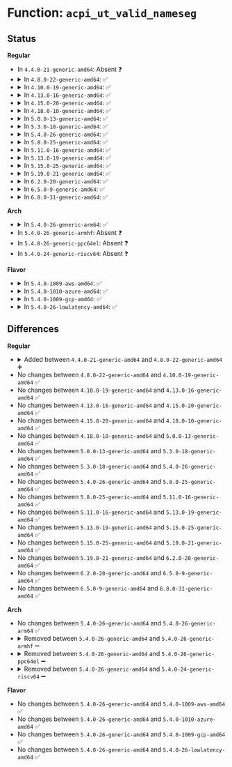# Function: <code>acpi_ut_valid_nameseg</code>

## Status
<b>Regular</b>
<ul>
<li>
In <code>4.4.0-21-generic-amd64</code>: Absent ❓
</li>
<li>
<details>
<summary>In <code>4.8.0-22-generic-amd64</code>: ✅</summary>

```c
u8 acpi_ut_valid_nameseg(char * name)
```

```json
{
  "name": "acpi_ut_valid_nameseg",
  "collision_type": "Unique Global",
  "inline_type": "No",
  "funcs": [
    {
      "addr": 18446744071584045432,
      "name": "acpi_ut_valid_nameseg",
      "external": true,
      "loc": "drivers/acpi/acpica/utascii.c:61",
      "file": "drivers/acpi/acpica/utascii.c",
      "inline": "seen, unknown",
      "caller_inline": [],
      "caller_func": [
        "drivers/acpi/acpica/tbdata.c:acpi_tb_verify_temp_table",
        "drivers/acpi/acpica/tbfind.c:acpi_tb_find_table",
        "drivers/acpi/acpica/tbinstal.c:acpi_tb_install_standard_table"
      ]
    }
  ],
  "symbols": [
    {
      "addr": 18446744071584045432,
      "name": "acpi_ut_valid_nameseg",
      "section": ".text",
      "bind": "STB_GLOBAL",
      "size": 49
    }
  ]
}
```
</details>
</li>
<li>
<details>
<summary>In <code>4.10.0-19-generic-amd64</code>: ✅</summary>

```c
u8 acpi_ut_valid_nameseg(char * name)
```

```json
{
  "name": "acpi_ut_valid_nameseg",
  "collision_type": "Unique Global",
  "inline_type": "No",
  "funcs": [
    {
      "addr": 18446744071584187707,
      "name": "acpi_ut_valid_nameseg",
      "external": true,
      "loc": "drivers/acpi/acpica/utascii.c:61",
      "file": "drivers/acpi/acpica/utascii.c",
      "inline": "seen, unknown",
      "caller_inline": [],
      "caller_func": [
        "drivers/acpi/acpica/tbdata.c:acpi_tb_verify_temp_table",
        "drivers/acpi/acpica/tbfind.c:acpi_tb_find_table",
        "drivers/acpi/acpica/tbinstal.c:acpi_tb_install_standard_table"
      ]
    }
  ],
  "symbols": [
    {
      "addr": 18446744071584187707,
      "name": "acpi_ut_valid_nameseg",
      "section": ".text",
      "bind": "STB_GLOBAL",
      "size": 49
    }
  ]
}
```
</details>
</li>
<li>
<details>
<summary>In <code>4.13.0-16-generic-amd64</code>: ✅</summary>

```c
u8 acpi_ut_valid_nameseg(char * name)
```

```json
{
  "name": "acpi_ut_valid_nameseg",
  "collision_type": "Unique Global",
  "inline_type": "No",
  "funcs": [
    {
      "addr": 18446744071584255332,
      "name": "acpi_ut_valid_nameseg",
      "external": true,
      "loc": "drivers/acpi/acpica/utascii.c:61",
      "file": "drivers/acpi/acpica/utascii.c",
      "inline": "seen, unknown",
      "caller_inline": [],
      "caller_func": [
        "drivers/acpi/acpica/tbdata.c:acpi_tb_verify_temp_table",
        "drivers/acpi/acpica/tbfind.c:acpi_tb_find_table",
        "drivers/acpi/acpica/tbinstal.c:acpi_tb_install_standard_table"
      ]
    }
  ],
  "symbols": [
    {
      "addr": 18446744071584255332,
      "name": "acpi_ut_valid_nameseg",
      "section": ".text",
      "bind": "STB_GLOBAL",
      "size": 49
    }
  ]
}
```
</details>
</li>
<li>
<details>
<summary>In <code>4.15.0-20-generic-amd64</code>: ✅</summary>

```c
u8 acpi_ut_valid_nameseg(char * name)
```

```json
{
  "name": "acpi_ut_valid_nameseg",
  "collision_type": "Unique Global",
  "inline_type": "No",
  "funcs": [
    {
      "addr": 18446744071584615645,
      "name": "acpi_ut_valid_nameseg",
      "external": true,
      "loc": "drivers/acpi/acpica/utascii.c:61",
      "file": "drivers/acpi/acpica/utascii.c",
      "inline": "seen, unknown",
      "caller_inline": [],
      "caller_func": [
        "drivers/acpi/acpica/tbdata.c:acpi_tb_verify_temp_table",
        "drivers/acpi/acpica/tbdata.c:acpi_tb_verify_temp_table",
        "drivers/acpi/acpica/tbfind.c:acpi_tb_find_table",
        "drivers/acpi/acpica/dbnames.c:acpi_db_integrity_walk"
      ]
    }
  ],
  "symbols": [
    {
      "addr": 18446744071584615645,
      "name": "acpi_ut_valid_nameseg",
      "section": ".text",
      "bind": "STB_GLOBAL",
      "size": 49
    }
  ]
}
```
</details>
</li>
<li>
<details>
<summary>In <code>4.18.0-10-generic-amd64</code>: ✅</summary>

```c
u8 acpi_ut_valid_nameseg(char * name)
```

```json
{
  "name": "acpi_ut_valid_nameseg",
  "collision_type": "Unique Global",
  "inline_type": "No",
  "funcs": [
    {
      "addr": 18446744071584841425,
      "name": "acpi_ut_valid_nameseg",
      "external": true,
      "loc": "drivers/acpi/acpica/utascii.c:27",
      "file": "drivers/acpi/acpica/utascii.c",
      "inline": "seen, unknown",
      "caller_inline": [],
      "caller_func": [
        "drivers/acpi/acpica/tbdata.c:acpi_tb_verify_temp_table",
        "drivers/acpi/acpica/tbdata.c:acpi_tb_verify_temp_table",
        "drivers/acpi/acpica/tbfind.c:acpi_tb_find_table",
        "drivers/acpi/acpica/dbnames.c:acpi_db_integrity_walk"
      ]
    }
  ],
  "symbols": [
    {
      "addr": 18446744071584841425,
      "name": "acpi_ut_valid_nameseg",
      "section": ".text",
      "bind": "STB_GLOBAL",
      "size": 49
    }
  ]
}
```
</details>
</li>
<li>
<details>
<summary>In <code>5.0.0-13-generic-amd64</code>: ✅</summary>

```c
u8 acpi_ut_valid_nameseg(char * name)
```

```json
{
  "name": "acpi_ut_valid_nameseg",
  "collision_type": "Unique Global",
  "inline_type": "No",
  "funcs": [
    {
      "addr": 18446744071584944788,
      "name": "acpi_ut_valid_nameseg",
      "external": true,
      "loc": "drivers/acpi/acpica/utascii.c:27",
      "file": "drivers/acpi/acpica/utascii.c",
      "inline": "seen, unknown",
      "caller_inline": [],
      "caller_func": [
        "drivers/acpi/acpica/tbdata.c:acpi_tb_verify_temp_table",
        "drivers/acpi/acpica/tbdata.c:acpi_tb_verify_temp_table",
        "drivers/acpi/acpica/tbfind.c:acpi_tb_find_table",
        "drivers/acpi/acpica/dbnames.c:acpi_db_integrity_walk"
      ]
    }
  ],
  "symbols": [
    {
      "addr": 18446744071584944788,
      "name": "acpi_ut_valid_nameseg",
      "section": ".text",
      "bind": "STB_GLOBAL",
      "size": 49
    }
  ]
}
```
</details>
</li>
<li>
<details>
<summary>In <code>5.3.0-18-generic-amd64</code>: ✅</summary>

```c
u8 acpi_ut_valid_nameseg(char * name)
```

```json
{
  "name": "acpi_ut_valid_nameseg",
  "collision_type": "Unique Global",
  "inline_type": "No",
  "funcs": [
    {
      "addr": 18446744071585147736,
      "name": "acpi_ut_valid_nameseg",
      "external": true,
      "loc": "drivers/acpi/acpica/utascii.c:27",
      "file": "drivers/acpi/acpica/utascii.c",
      "inline": "seen, unknown",
      "caller_inline": [],
      "caller_func": [
        "drivers/acpi/acpica/tbdata.c:acpi_tb_verify_temp_table",
        "drivers/acpi/acpica/tbdata.c:acpi_tb_verify_temp_table",
        "drivers/acpi/acpica/tbfind.c:acpi_tb_find_table",
        "drivers/acpi/acpica/dbnames.c:acpi_db_integrity_walk"
      ]
    }
  ],
  "symbols": [
    {
      "addr": 18446744071585147736,
      "name": "acpi_ut_valid_nameseg",
      "section": ".text",
      "bind": "STB_GLOBAL",
      "size": 49
    }
  ]
}
```
</details>
</li>
<li>
<details>
<summary>In <code>5.4.0-26-generic-amd64</code>: ✅</summary>

```c
u8 acpi_ut_valid_nameseg(char * name)
```

```json
{
  "name": "acpi_ut_valid_nameseg",
  "collision_type": "Unique Global",
  "inline_type": "No",
  "funcs": [
    {
      "addr": 18446744071585284098,
      "name": "acpi_ut_valid_nameseg",
      "external": true,
      "loc": "drivers/acpi/acpica/utascii.c:27",
      "file": "drivers/acpi/acpica/utascii.c",
      "inline": "seen, unknown",
      "caller_inline": [],
      "caller_func": [
        "drivers/acpi/acpica/tbdata.c:acpi_tb_verify_temp_table",
        "drivers/acpi/acpica/tbdata.c:acpi_tb_verify_temp_table",
        "drivers/acpi/acpica/tbfind.c:acpi_tb_find_table",
        "drivers/acpi/acpica/dbnames.c:acpi_db_integrity_walk"
      ]
    }
  ],
  "symbols": [
    {
      "addr": 18446744071585284098,
      "name": "acpi_ut_valid_nameseg",
      "section": ".text",
      "bind": "STB_GLOBAL",
      "size": 49
    }
  ]
}
```
</details>
</li>
<li>
<details>
<summary>In <code>5.8.0-25-generic-amd64</code>: ✅</summary>

```c
u8 acpi_ut_valid_nameseg(char * name)
```

```json
{
  "name": "acpi_ut_valid_nameseg",
  "collision_type": "Unique Global",
  "inline_type": "No",
  "funcs": [
    {
      "addr": 18446744071585990400,
      "name": "acpi_ut_valid_nameseg",
      "external": true,
      "loc": "drivers/acpi/acpica/utascii.c:27",
      "file": "drivers/acpi/acpica/utascii.c",
      "inline": "seen, unknown",
      "caller_inline": [],
      "caller_func": [
        "drivers/acpi/acpica/tbdata.c:acpi_tb_verify_temp_table",
        "drivers/acpi/acpica/tbdata.c:acpi_tb_verify_temp_table",
        "drivers/acpi/acpica/tbfind.c:acpi_tb_find_table",
        "drivers/acpi/acpica/dbnames.c:acpi_db_integrity_walk"
      ]
    }
  ],
  "symbols": [
    {
      "addr": 18446744071585990400,
      "name": "acpi_ut_valid_nameseg",
      "section": ".text",
      "bind": "STB_GLOBAL",
      "size": 49
    }
  ]
}
```
</details>
</li>
<li>
<details>
<summary>In <code>5.11.0-16-generic-amd64</code>: ✅</summary>

```c
u8 acpi_ut_valid_nameseg(char * name)
```

```json
{
  "name": "acpi_ut_valid_nameseg",
  "collision_type": "Unique Global",
  "inline_type": "No",
  "funcs": [
    {
      "addr": 18446744071586113263,
      "name": "acpi_ut_valid_nameseg",
      "external": true,
      "loc": "drivers/acpi/acpica/utascii.c:27",
      "file": "drivers/acpi/acpica/utascii.c",
      "inline": "seen, unknown",
      "caller_inline": [],
      "caller_func": [
        "drivers/acpi/acpica/tbdata.c:acpi_tb_verify_temp_table",
        "drivers/acpi/acpica/tbdata.c:acpi_tb_verify_temp_table",
        "drivers/acpi/acpica/tbfind.c:acpi_tb_find_table",
        "drivers/acpi/acpica/dbnames.c:acpi_db_integrity_walk"
      ]
    }
  ],
  "symbols": [
    {
      "addr": 18446744071586113263,
      "name": "acpi_ut_valid_nameseg",
      "section": ".text",
      "bind": "STB_GLOBAL",
      "size": 49
    }
  ]
}
```
</details>
</li>
<li>
<details>
<summary>In <code>5.13.0-19-generic-amd64</code>: ✅</summary>

```c
u8 acpi_ut_valid_nameseg(char * name)
```

```json
{
  "name": "acpi_ut_valid_nameseg",
  "collision_type": "Unique Global",
  "inline_type": "No",
  "funcs": [
    {
      "addr": 18446744071585990052,
      "name": "acpi_ut_valid_nameseg",
      "external": true,
      "loc": "drivers/acpi/acpica/utascii.c:27",
      "file": "drivers/acpi/acpica/utascii.c",
      "inline": "seen, unknown",
      "caller_inline": [],
      "caller_func": [
        "drivers/acpi/acpica/tbdata.c:acpi_tb_verify_temp_table",
        "drivers/acpi/acpica/tbdata.c:acpi_tb_verify_temp_table",
        "drivers/acpi/acpica/tbfind.c:acpi_tb_find_table",
        "drivers/acpi/acpica/dbnames.c:acpi_db_integrity_walk"
      ]
    }
  ],
  "symbols": [
    {
      "addr": 18446744071585990052,
      "name": "acpi_ut_valid_nameseg",
      "section": ".text",
      "bind": "STB_GLOBAL",
      "size": 49
    }
  ]
}
```
</details>
</li>
<li>
<details>
<summary>In <code>5.15.0-25-generic-amd64</code>: ✅</summary>

```c
u8 acpi_ut_valid_nameseg(char * name)
```

```json
{
  "name": "acpi_ut_valid_nameseg",
  "collision_type": "Unique Global",
  "inline_type": "No",
  "funcs": [
    {
      "addr": 18446744071586479236,
      "name": "acpi_ut_valid_nameseg",
      "external": true,
      "loc": "drivers/acpi/acpica/utascii.c:27",
      "file": "drivers/acpi/acpica/utascii.c",
      "inline": "seen, unknown",
      "caller_inline": [],
      "caller_func": [
        "drivers/acpi/acpica/tbdata.c:acpi_tb_verify_temp_table",
        "drivers/acpi/acpica/tbdata.c:acpi_tb_verify_temp_table",
        "drivers/acpi/acpica/tbfind.c:acpi_tb_find_table",
        "drivers/acpi/acpica/dbnames.c:acpi_db_integrity_walk"
      ]
    }
  ],
  "symbols": [
    {
      "addr": 18446744071586479236,
      "name": "acpi_ut_valid_nameseg",
      "section": ".text",
      "bind": "STB_GLOBAL",
      "size": 49
    }
  ]
}
```
</details>
</li>
<li>
<details>
<summary>In <code>5.19.0-21-generic-amd64</code>: ✅</summary>

```c
u8 acpi_ut_valid_nameseg(char * name)
```

```json
{
  "name": "acpi_ut_valid_nameseg",
  "collision_type": "Unique Global",
  "inline_type": "No",
  "funcs": [
    {
      "addr": 18446744071587732779,
      "name": "acpi_ut_valid_nameseg",
      "external": true,
      "loc": "drivers/acpi/acpica/utascii.c:27",
      "file": "drivers/acpi/acpica/utascii.c",
      "inline": "seen, unknown",
      "caller_inline": [],
      "caller_func": [
        "drivers/acpi/acpica/tbdata.c:acpi_tb_verify_temp_table",
        "drivers/acpi/acpica/tbdata.c:acpi_tb_verify_temp_table",
        "drivers/acpi/acpica/tbfind.c:acpi_tb_find_table",
        "drivers/acpi/acpica/dbnames.c:acpi_db_integrity_walk"
      ]
    }
  ],
  "symbols": [
    {
      "addr": 18446744071587732779,
      "name": "acpi_ut_valid_nameseg",
      "section": ".text",
      "bind": "STB_GLOBAL",
      "size": 57
    }
  ]
}
```
</details>
</li>
<li>
<details>
<summary>In <code>6.2.0-20-generic-amd64</code>: ✅</summary>

```c
u8 acpi_ut_valid_nameseg(char * name)
```

```json
{
  "name": "acpi_ut_valid_nameseg",
  "collision_type": "Unique Global",
  "inline_type": "No",
  "funcs": [
    {
      "addr": 18446744071589053888,
      "name": "acpi_ut_valid_nameseg",
      "external": true,
      "loc": "drivers/acpi/acpica/utascii.c:27",
      "file": "drivers/acpi/acpica/utascii.c",
      "inline": "seen, unknown",
      "caller_inline": [],
      "caller_func": [
        "drivers/acpi/acpica/tbdata.c:acpi_tb_verify_temp_table",
        "drivers/acpi/acpica/tbdata.c:acpi_tb_verify_temp_table",
        "drivers/acpi/acpica/tbfind.c:acpi_tb_find_table",
        "drivers/acpi/acpica/dbnames.c:acpi_db_integrity_walk"
      ]
    }
  ],
  "symbols": [
    {
      "addr": 18446744071589053888,
      "name": "acpi_ut_valid_nameseg",
      "section": ".text",
      "bind": "STB_GLOBAL",
      "size": 95
    }
  ]
}
```
</details>
</li>
<li>
<details>
<summary>In <code>6.5.0-9-generic-amd64</code>: ✅</summary>

```c
u8 acpi_ut_valid_nameseg(char * name)
```

```json
{
  "name": "acpi_ut_valid_nameseg",
  "collision_type": "Unique Global",
  "inline_type": "No",
  "funcs": [
    {
      "addr": 18446744071589345120,
      "name": "acpi_ut_valid_nameseg",
      "external": true,
      "loc": "drivers/acpi/acpica/utascii.c:27",
      "file": "drivers/acpi/acpica/utascii.c",
      "inline": "seen, unknown",
      "caller_inline": [],
      "caller_func": [
        "drivers/acpi/acpica/tbdata.c:acpi_tb_verify_temp_table",
        "drivers/acpi/acpica/tbdata.c:acpi_tb_verify_temp_table",
        "drivers/acpi/acpica/tbfind.c:acpi_tb_find_table",
        "drivers/acpi/acpica/dbnames.c:acpi_db_integrity_walk"
      ]
    }
  ],
  "symbols": [
    {
      "addr": 18446744071589345120,
      "name": "acpi_ut_valid_nameseg",
      "section": ".text",
      "bind": "STB_GLOBAL",
      "size": 95
    }
  ]
}
```
</details>
</li>
<li>
<details>
<summary>In <code>6.8.0-31-generic-amd64</code>: ✅</summary>

```c
u8 acpi_ut_valid_nameseg(char * name)
```

```json
{
  "name": "acpi_ut_valid_nameseg",
  "collision_type": "Unique Global",
  "inline_type": "No",
  "funcs": [
    {
      "addr": 18446744071589651968,
      "name": "acpi_ut_valid_nameseg",
      "external": true,
      "loc": "drivers/acpi/acpica/utascii.c:27",
      "file": "drivers/acpi/acpica/utascii.c",
      "inline": "seen, unknown",
      "caller_inline": [],
      "caller_func": [
        "drivers/acpi/acpica/tbdata.c:acpi_tb_verify_temp_table",
        "drivers/acpi/acpica/tbdata.c:acpi_tb_verify_temp_table",
        "drivers/acpi/acpica/tbfind.c:acpi_tb_find_table",
        "drivers/acpi/acpica/dbnames.c:acpi_db_integrity_walk"
      ]
    }
  ],
  "symbols": [
    {
      "addr": 18446744071589651968,
      "name": "acpi_ut_valid_nameseg",
      "section": ".text",
      "bind": "STB_GLOBAL",
      "size": 95
    }
  ]
}
```
</details>
</li>
</ul>
<b>Arch</b>
<ul>
<li>
<details>
<summary>In <code>5.4.0-26-generic-arm64</code>: ✅</summary>

```c
u8 acpi_ut_valid_nameseg(char * name)
```

```json
{
  "name": "acpi_ut_valid_nameseg",
  "collision_type": "Unique Global",
  "inline_type": "No",
  "funcs": [
    {
      "addr": 18446603336497602924,
      "name": "acpi_ut_valid_nameseg",
      "external": true,
      "loc": "drivers/acpi/acpica/utascii.c:27",
      "file": "drivers/acpi/acpica/utascii.c",
      "inline": "seen, unknown",
      "caller_inline": [],
      "caller_func": [
        "drivers/acpi/acpica/tbdata.c:acpi_tb_verify_temp_table",
        "drivers/acpi/acpica/tbdata.c:acpi_tb_verify_temp_table",
        "drivers/acpi/acpica/tbfind.c:acpi_tb_find_table"
      ]
    }
  ],
  "symbols": [
    {
      "addr": 18446603336497602924,
      "name": "acpi_ut_valid_nameseg",
      "section": ".text",
      "bind": "STB_GLOBAL",
      "size": 76
    }
  ]
}
```
</details>
</li>
<li>
In <code>5.4.0-26-generic-armhf</code>: Absent ❓
</li>
<li>
In <code>5.4.0-26-generic-ppc64el</code>: Absent ❓
</li>
<li>
In <code>5.4.0-24-generic-riscv64</code>: Absent ❓
</li>
</ul>
<b>Flavor</b>
<ul>
<li>
<details>
<summary>In <code>5.4.0-1009-aws-amd64</code>: ✅</summary>

```c
u8 acpi_ut_valid_nameseg(char * name)
```

```json
{
  "name": "acpi_ut_valid_nameseg",
  "collision_type": "Unique Global",
  "inline_type": "No",
  "funcs": [
    {
      "addr": 18446744071585126871,
      "name": "acpi_ut_valid_nameseg",
      "external": true,
      "loc": "drivers/acpi/acpica/utascii.c:27",
      "file": "drivers/acpi/acpica/utascii.c",
      "inline": "seen, unknown",
      "caller_inline": [],
      "caller_func": [
        "drivers/acpi/acpica/tbdata.c:acpi_tb_verify_temp_table",
        "drivers/acpi/acpica/tbdata.c:acpi_tb_verify_temp_table",
        "drivers/acpi/acpica/tbfind.c:acpi_tb_find_table"
      ]
    }
  ],
  "symbols": [
    {
      "addr": 18446744071585126871,
      "name": "acpi_ut_valid_nameseg",
      "section": ".text",
      "bind": "STB_GLOBAL",
      "size": 49
    }
  ]
}
```
</details>
</li>
<li>
<details>
<summary>In <code>5.4.0-1010-azure-amd64</code>: ✅</summary>

```c
u8 acpi_ut_valid_nameseg(char * name)
```

```json
{
  "name": "acpi_ut_valid_nameseg",
  "collision_type": "Unique Global",
  "inline_type": "No",
  "funcs": [
    {
      "addr": 18446744071585042163,
      "name": "acpi_ut_valid_nameseg",
      "external": true,
      "loc": "drivers/acpi/acpica/utascii.c:27",
      "file": "drivers/acpi/acpica/utascii.c",
      "inline": "seen, unknown",
      "caller_inline": [],
      "caller_func": [
        "drivers/acpi/acpica/tbdata.c:acpi_tb_verify_temp_table",
        "drivers/acpi/acpica/tbdata.c:acpi_tb_verify_temp_table",
        "drivers/acpi/acpica/tbfind.c:acpi_tb_find_table"
      ]
    }
  ],
  "symbols": [
    {
      "addr": 18446744071585042163,
      "name": "acpi_ut_valid_nameseg",
      "section": ".text",
      "bind": "STB_GLOBAL",
      "size": 49
    }
  ]
}
```
</details>
</li>
<li>
<details>
<summary>In <code>5.4.0-1009-gcp-amd64</code>: ✅</summary>

```c
u8 acpi_ut_valid_nameseg(char * name)
```

```json
{
  "name": "acpi_ut_valid_nameseg",
  "collision_type": "Unique Global",
  "inline_type": "No",
  "funcs": [
    {
      "addr": 18446744071585235682,
      "name": "acpi_ut_valid_nameseg",
      "external": true,
      "loc": "drivers/acpi/acpica/utascii.c:27",
      "file": "drivers/acpi/acpica/utascii.c",
      "inline": "seen, unknown",
      "caller_inline": [],
      "caller_func": [
        "drivers/acpi/acpica/tbdata.c:acpi_tb_verify_temp_table",
        "drivers/acpi/acpica/tbdata.c:acpi_tb_verify_temp_table",
        "drivers/acpi/acpica/tbfind.c:acpi_tb_find_table",
        "drivers/acpi/acpica/dbnames.c:acpi_db_integrity_walk"
      ]
    }
  ],
  "symbols": [
    {
      "addr": 18446744071585235682,
      "name": "acpi_ut_valid_nameseg",
      "section": ".text",
      "bind": "STB_GLOBAL",
      "size": 49
    }
  ]
}
```
</details>
</li>
<li>
<details>
<summary>In <code>5.4.0-26-lowlatency-amd64</code>: ✅</summary>

```c
u8 acpi_ut_valid_nameseg(char * name)
```

```json
{
  "name": "acpi_ut_valid_nameseg",
  "collision_type": "Unique Global",
  "inline_type": "No",
  "funcs": [
    {
      "addr": 18446744071585341842,
      "name": "acpi_ut_valid_nameseg",
      "external": true,
      "loc": "drivers/acpi/acpica/utascii.c:27",
      "file": "drivers/acpi/acpica/utascii.c",
      "inline": "seen, unknown",
      "caller_inline": [],
      "caller_func": [
        "drivers/acpi/acpica/tbdata.c:acpi_tb_verify_temp_table",
        "drivers/acpi/acpica/tbdata.c:acpi_tb_verify_temp_table",
        "drivers/acpi/acpica/tbfind.c:acpi_tb_find_table",
        "drivers/acpi/acpica/dbnames.c:acpi_db_integrity_walk"
      ]
    }
  ],
  "symbols": [
    {
      "addr": 18446744071585341842,
      "name": "acpi_ut_valid_nameseg",
      "section": ".text",
      "bind": "STB_GLOBAL",
      "size": 49
    }
  ]
}
```
</details>
</li>
</ul>

## Differences
<b>Regular</b>
<ul>
<li>
<details>
<summary>Added between <code>4.4.0-21-generic-amd64</code> and <code>4.8.0-22-generic-amd64</code> ➕</summary>

```c
u8 acpi_ut_valid_nameseg(char * name)
```
</details>
</li>
<li>
No changes between <code>4.8.0-22-generic-amd64</code> and <code>4.10.0-19-generic-amd64</code> ✅
</li>
<li>
No changes between <code>4.10.0-19-generic-amd64</code> and <code>4.13.0-16-generic-amd64</code> ✅
</li>
<li>
No changes between <code>4.13.0-16-generic-amd64</code> and <code>4.15.0-20-generic-amd64</code> ✅
</li>
<li>
No changes between <code>4.15.0-20-generic-amd64</code> and <code>4.18.0-10-generic-amd64</code> ✅
</li>
<li>
No changes between <code>4.18.0-10-generic-amd64</code> and <code>5.0.0-13-generic-amd64</code> ✅
</li>
<li>
No changes between <code>5.0.0-13-generic-amd64</code> and <code>5.3.0-18-generic-amd64</code> ✅
</li>
<li>
No changes between <code>5.3.0-18-generic-amd64</code> and <code>5.4.0-26-generic-amd64</code> ✅
</li>
<li>
No changes between <code>5.4.0-26-generic-amd64</code> and <code>5.8.0-25-generic-amd64</code> ✅
</li>
<li>
No changes between <code>5.8.0-25-generic-amd64</code> and <code>5.11.0-16-generic-amd64</code> ✅
</li>
<li>
No changes between <code>5.11.0-16-generic-amd64</code> and <code>5.13.0-19-generic-amd64</code> ✅
</li>
<li>
No changes between <code>5.13.0-19-generic-amd64</code> and <code>5.15.0-25-generic-amd64</code> ✅
</li>
<li>
No changes between <code>5.15.0-25-generic-amd64</code> and <code>5.19.0-21-generic-amd64</code> ✅
</li>
<li>
No changes between <code>5.19.0-21-generic-amd64</code> and <code>6.2.0-20-generic-amd64</code> ✅
</li>
<li>
No changes between <code>6.2.0-20-generic-amd64</code> and <code>6.5.0-9-generic-amd64</code> ✅
</li>
<li>
No changes between <code>6.5.0-9-generic-amd64</code> and <code>6.8.0-31-generic-amd64</code> ✅
</li>
</ul>
<b>Arch</b>
<ul>
<li>
No changes between <code>5.4.0-26-generic-amd64</code> and <code>5.4.0-26-generic-arm64</code> ✅
</li>
<li>
<details>
<summary>Removed between <code>5.4.0-26-generic-amd64</code> and <code>5.4.0-26-generic-armhf</code> ➖</summary>

```c
u8 acpi_ut_valid_nameseg(char * name)
```
</details>
</li>
<li>
<details>
<summary>Removed between <code>5.4.0-26-generic-amd64</code> and <code>5.4.0-26-generic-ppc64el</code> ➖</summary>

```c
u8 acpi_ut_valid_nameseg(char * name)
```
</details>
</li>
<li>
<details>
<summary>Removed between <code>5.4.0-26-generic-amd64</code> and <code>5.4.0-24-generic-riscv64</code> ➖</summary>

```c
u8 acpi_ut_valid_nameseg(char * name)
```
</details>
</li>
</ul>
<b>Flavor</b>
<ul>
<li>
No changes between <code>5.4.0-26-generic-amd64</code> and <code>5.4.0-1009-aws-amd64</code> ✅
</li>
<li>
No changes between <code>5.4.0-26-generic-amd64</code> and <code>5.4.0-1010-azure-amd64</code> ✅
</li>
<li>
No changes between <code>5.4.0-26-generic-amd64</code> and <code>5.4.0-1009-gcp-amd64</code> ✅
</li>
<li>
No changes between <code>5.4.0-26-generic-amd64</code> and <code>5.4.0-26-lowlatency-amd64</code> ✅
</li>
</ul>
